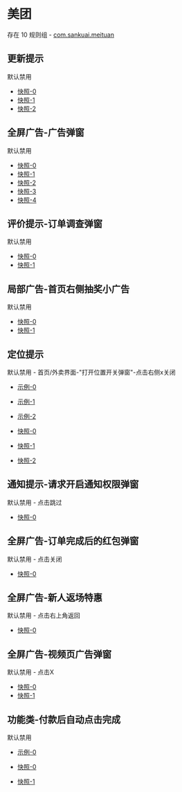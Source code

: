 # 美团

存在 10 规则组 - [com.sankuai.meituan](/src/apps/com.sankuai.meituan.ts)

## 更新提示

默认禁用

- [快照-0](https://i.gkd.li/i/12614559)
- [快照-1](https://i.gkd.li/i/12673132)
- [快照-2](https://i.gkd.li/i/13292635)

## 全屏广告-广告弹窗

默认禁用

- [快照-0](https://i.gkd.li/i/12639717)
- [快照-1](https://i.gkd.li/i/12892626)
- [快照-2](https://i.gkd.li/i/12646768)
- [快照-3](https://i.gkd.li/i/13694877)
- [快照-4](https://i.gkd.li/i/12739204)

## 评价提示-订单调查弹窗

默认禁用

- [快照-0](https://i.gkd.li/i/12639723)
- [快照-1](https://i.gkd.li/i/13682336)

## 局部广告-首页右侧抽奖小广告

默认禁用

- [快照-0](https://i.gkd.li/i/12639815)
- [快照-1](https://i.gkd.li/i/12639734)

## 定位提示

默认禁用 - 首页/外卖界面-"打开位置开关弹窗"-点击右侧x关闭

- [示例-0](https://m.gkd.li/57941037/da856996-b128-486a-a6d4-964183b0c719)
- [示例-1](https://m.gkd.li/57941037/3071d3a4-f8ca-4c6f-8aa2-cf9573dbed3d)
- [示例-2](https://m.gkd.li/57941037/3bb08a42-5d88-4f9d-8cbe-cb913e136ec6)

- [快照-0](https://i.gkd.li/i/14472663)
- [快照-1](https://i.gkd.li/i/12910211)
- [快照-2](https://i.gkd.li/i/14472614)

## 通知提示-请求开启通知权限弹窗

默认禁用 - 点击跳过

- [快照-0](https://i.gkd.li/i/13439134)

## 全屏广告-订单完成后的红包弹窗

默认禁用 - 点击关闭

- [快照-0](https://i.gkd.li/i/13695703)

## 全屏广告-新人返场特惠

默认禁用 - 点击右上角返回

- [快照-0](https://i.gkd.li/i/13800691)

## 全屏广告-视频页广告弹窗

默认禁用 - 点击X

- [快照-0](https://i.gkd.li/i/14033982)
- [快照-1](https://i.gkd.li/i/14034073)

## 功能类-付款后自动点击完成

默认禁用

- [示例-0](https://m.gkd.li/57941037/257a3a0d-966b-4c16-89d9-abf9acaef9a9)

- [快照-0](https://i.gkd.li/i/14163717)
- [快照-1](https://i.gkd.li/i/14392284)
